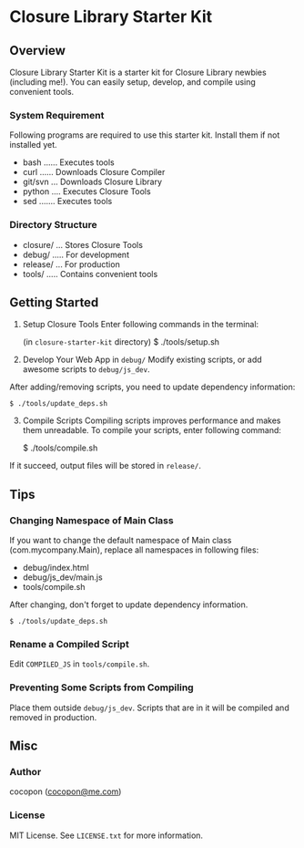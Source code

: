 Closure Library Starter Kit
===========================


Overview
--------
Closure Library Starter Kit is a starter kit for Closure Library newbies
(including me!).
You can easily setup, develop, and compile using convenient tools.


### System Requirement
Following programs are required to use this starter kit.
Install them if not installed yet.

- bash ...... Executes tools
- curl ...... Downloads Closure Compiler
- git/svn ... Downloads Closure Library
- python .... Executes Closure Tools
- sed ....... Executes tools


### Directory Structure
- closure/ ... Stores Closure Tools
- debug/ ..... For development
- release/ ... For production
- tools/ ..... Contains convenient tools


Getting Started
---------------
1. Setup Closure Tools
Enter following commands in the terminal:

    (in `closure-starter-kit` directory)
    $ ./tools/setup.sh

2. Develop Your Web App in `debug/`
Modify existing scripts, or add awesome scripts to `debug/js_dev`.

After adding/removing scripts, you need to update dependency information:
 
    $ ./tools/update_deps.sh

3. Compile Scripts
Compiling scripts improves performance and makes them unreadable.
To compile your scripts, enter following command:

    $ ./tools/compile.sh

If it succeed, output files will be stored in `release/`.


Tips
----
### Changing Namespace of Main Class
If you want to change the default namespace of Main class (com.mycompany.Main),
replace all namespaces in following files:

- debug/index.html
- debug/js_dev/main.js
- tools/compile.sh

After changing, don't forget to update dependency information.

    $ ./tools/update_deps.sh


### Rename a Compiled Script
Edit `COMPILED_JS` in `tools/compile.sh`.


### Preventing Some Scripts from Compiling
Place them outside `debug/js_dev`.
Scripts that are in it will be compiled and removed in production.


Misc
----
### Author
cocopon (cocopon@me.com)

### License
MIT License. See `LICENSE.txt` for more information.
